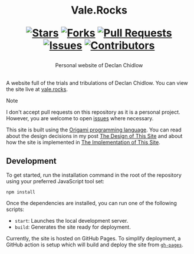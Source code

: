 <div align="center">
<h1>
  Vale.Rocks
  
  [![Stars](https://img.shields.io/github/stars/DeclanChidlow/vale.rocks?style=flat-square&logoColor=white)](https://github.com/DeclanChidlow/vale.rocks/stargazers)
  [![Forks](https://img.shields.io/github/forks/DeclanChidlow/vale.rocks?style=flat-square&logoColor=white)](https://github.com/DeclanChidlow/vale.rocks/network/members)
  [![Pull Requests](https://img.shields.io/github/issues-pr/DeclanChidlow/vale.rocks?style=flat-square&logoColor=white)](https://github.com/DeclanChidlow/vale.rocks/pulls)
  [![Issues](https://img.shields.io/github/issues/DeclanChidlow/vale.rocks?style=flat-square&logoColor=white)](https://github.com/DeclanChidlow/vale.rocks/issues)
  [![Contributors](https://img.shields.io/github/contributors/DeclanChidlow/vale.rocks?style=flat-square&logoColor=white)](https://github.com/DeclanChidlow/vale.rocks/graphs/contributors)
</h1>
Personal website of Declan Chidlow
</div>
<br/>

A website full of the trials and tribulations of Declan Chidlow. You can view the site live at [vale.rocks](https://vale.rocks).

> [!NOTE]
> I don't accept pull requests on this repository as it is a personal project. However, you are welcome to open [issues](https://github.com/DeclanChidlow/vale.rocks/issues) where necessary.

This site is built using the [Origami programming language](https://weborigami.org). You can read about the design decisions in my post [The Design of This Site](https://vale.rocks/posts/the-design-of-this-site) and about how the site is implemented in [The Implementation of This Site](https://vale.rocks/posts/the-implementation-of-this-site).

## Development

To get started, run the installation command in the root of the repository using your preferred JavaScript tool set:

```console
npm install
```

Once the dependencies are installed, you can run one of the following scripts:

- `start`: Launches the local development server.
- `build`: Generates the site ready for deployment.

Currently, the site is hosted on GitHub Pages. To simplify deployment, a GitHub action is setup which will build and deploy the site from [`gh-pages`](https://github.com/DeclanChidlow/vale.rocks/tree/gh-pages).
